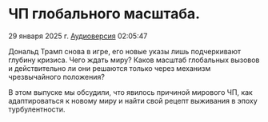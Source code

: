 # ЧП глобального масштаба.

29 января 2025 г. [Аудиоверсия](https://www.youtube.com/watch?v=-XbrTm5tC5E) 02:05:47

Дональд Трамп снова в игре, его новые указы лишь подчеркивают глубину кризиса.
Чего ждать миру?
Каков масштаб глобальных вызовов и действительно ли они решаются только через механизм чрезвычайного положения? 

В этом выпуске мы обсудили, что явилось причиной мирового ЧП, как адаптироваться к новому миру и найти свой рецепт выживания в эпоху турбулентности.
